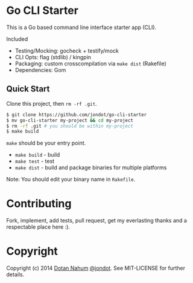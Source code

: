 # Go CLI Starter

This is a Go based command line interface starter app (CLI).

Included

* Testing/Mocking: gocheck + testify/mock
* CLI Opts: flag (stdlib) / kingpin
* Packaging: custom crosscompilation via `make dist` (Rakefile)
* Dependencies: Gom



## Quick Start

Clone this project, then `rm -rf .git`.

```bash
$ git clone https://github.com/jondot/go-cli-starter
$ mv go-cli-starter my-project && cd my-project
$ rm -rf .git # you should be within my-project
$ make build
```

`make` should be your entry point.

* `make build` - build
* `make test` - test
* `make dist` - build and package binaries for multiple platforms

Note: You should edit your binary name in `Rakefile`.


# Contributing

Fork, implement, add tests, pull request, get my everlasting thanks and a respectable place here :).


# Copyright

Copyright (c) 2014 [Dotan Nahum](http://gplus.to/dotan) [@jondot](http://twitter.com/jondot). See MIT-LICENSE for further details.



